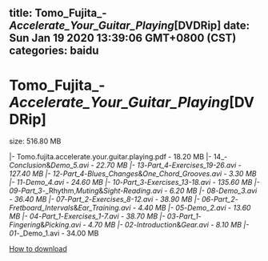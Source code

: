 
title: Tomo_Fujita_-_Accelerate_Your_Guitar_Playing_[DVDRip]
date: Sun Jan 19 2020 13:39:06 GMT+0800 (CST)    
categories: baidu
---

# Tomo_Fujita_-_Accelerate_Your_Guitar_Playing_[DVDRip]
size: 516.80 MB
 
 
|- Tomo.fujita.accelerate.your.guitar.playing.pdf - 18.20 MB
|- 14_-_Conclusion_&_Demo_5.avi - 22.70 MB
|- 13_-_Part_4_-_Exercises_19-26.avi - 127.40 MB
|- 12_-_Part_4_-_Blues_Changes_&_One_Chord_Grooves.avi - 3.30 MB
|- 11_-_Demo_4.avi - 24.60 MB
|- 10_-_Part_3_-_Exercises_13-18.avi - 135.60 MB
|- 09_-_Part_3_-_Rhythm,_Muting_&_Sight-Reading.avi - 6.20 MB
|- 08_-_Demo_3.avi - 36.40 MB
|- 07_-_Part_2_-_Exercises_8-12.avi - 38.90 MB
|- 06_-_Part_2_-_Fretboard_Intervals_&_Ear_Training.avi - 4.40 MB
|- 05_-_Demo_2.avi - 13.60 MB
|- 04_-_Part_1_-_Exercises_1-7.avi - 38.70 MB
|- 03_-_Part_1_-_Fingering_&_Picking.avi - 4.70 MB
|- 02_-_Introduction_&_Gear.avi - 8.10 MB
|- 01_-_Demo_1.avi - 34.00 MB

[How to download](https://bpcam.bemobtrk.com/go/2ceec3aa-1ca2-46d6-b9ff-aaa5c184517c?jno=403)